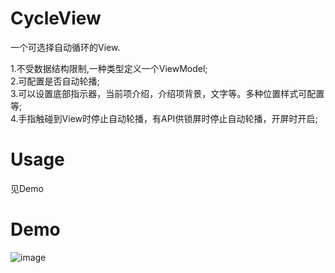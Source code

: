 # CycleView
一个可选择自动循环的View.

1.不受数据结构限制,一种类型定义一个ViewModel;   
2.可配置是否自动轮播;   
3.可以设置底部指示器，当前项介绍，介绍项背景，文字等。多种位置样式可配置等;   
4.手指触碰到View时停止自动轮播，有API供锁屏时停止自动轮播，开屏时开启;   
    
# Usage
见Demo

# Demo
![image](https://github.com/zhaoxj/CycleView/blob/master/csreencast/1.gif)
